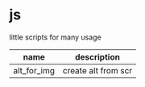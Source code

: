# js

little scripts for many usage

| name | description |
| ----------------- | ---------- |
| alt_for_img | create alt from scr
